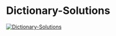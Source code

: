 # Dictionary-Solutions

[![Dictionary-Solutions](https://img.youtube.com/vi/ULPswI/0.jpg)](https://www,youtube.com/watch?v=ULPswI)
